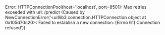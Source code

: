 Error: HTTPConnectionPool(host='localhost', port=8501): Max retries exceeded with url: /predict (Caused by NewConnectionError('<urllib3.connection.HTTPConnection object at 0x105d70c20>: Failed to establish a new connection: [Errno 61] Connection refused'))